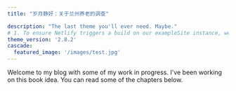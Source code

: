 ```yaml
---
title: "岁月静好：关于兰州养老的调查"

description: "The last theme you'll ever need. Maybe."
# 1. To ensure Netlify triggers a build on our exampleSite instance, we need to change a file in the exampleSite directory.
theme_version: '2.8.2'
cascade:
  featured_image: '/images/test.jpg'
---
```

Welcome to my blog with some of my work in progress. I've been working on this book idea. You can read some of the chapters below.
